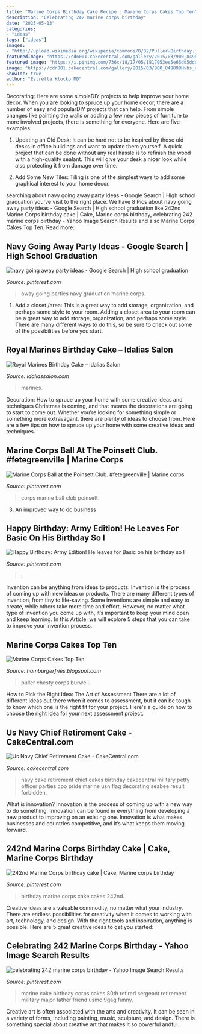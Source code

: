 ```yaml
---
title: "Marine Corps Birthday Cake Recipe : Marine Corps Cakes Top Ten"
description: "Celebrating 242 marine corps birthday"
date: "2023-05-13"
categories:
- "ideas"
tags: ["ideas"]
images:
- "http://upload.wikimedia.org/wikipedia/commons/8/82/Puller-Birthday.jpg"
featuredImage: "https://cdn001.cakecentral.com/gallery/2015/03/900_849899Hvhs_us-navy-chief-retirement-cake.jpg"
featured_image: "https://i.pinimg.com/736x/18/17/05/1817053ee5e65dd5ddd3cea10f0cf2db--birthday-celebrations-designer-cakes.jpg"
image: "https://cdn001.cakecentral.com/gallery/2015/03/900_849899Hvhs_us-navy-chief-retirement-cake.jpg"
ShowToc: true
author: "Estrella Klocko MD"
---
```



Decorating: Here are some simpleDIY projects to help improve your home decor.
When you are looking to spruce up your home decor, there are a number of easy and popularDIY projects that can help. From simple changes like painting the walls or adding a few new pieces of furniture to more involved projects, there is something for everyone. Here are five examples:
1. Updating an Old Desk: It can be hard not to be inspired by those old desks in office buildings and want to update them yourself. A quick project that can be done without any real hassle is to refinish the wood with a high-quality sealant. This will give your desk a nicer look while also protecting it from damage over time.

2. Add Some New Tiles: Tiling is one of the simplest ways to add some graphical interest to your home decor.

	

		
searching about navy going away party ideas - Google Search | High school graduation you've visit to the right place. We have 8 Pics about navy going away party ideas - Google Search | High school graduation like 242nd Marine Corps birthday cake | Cake, Marine corps birthday, celebrating 242 marine corps birthday - Yahoo Image Search Results and also Marine Corps Cakes Top Ten. Read more:
		
    
## Navy Going Away Party Ideas - Google Search | High School Graduation

<img loading=lazy src="https://i.pinimg.com/originals/e1/63/99/e16399b1a3a06a0ea5384de50e528f0a.jpg" onerror="this.onerror=null;this.src='https://tse3.mm.bing.net/th?id=OIP.noiCWnxseaMAeWsGqukcTgHaFj&amp;pid=15.1';" alt="navy going away party ideas - Google Search | High school graduation">

_Source: pinterest.com_

>away going parties navy graduation marine corps. 

	

1. Add a closet /area: This is a great way to add storage, organization, and perhaps some style to your room.
Adding a closet area to your room can be a great way to add storage, organization, and perhaps some style. There are many different ways to do this, so be sure to check out some of the possibilities before you start.

    
## Royal Marines Birthday Cake – Idalias Salon

<img loading=lazy src="https://i.pinimg.com/originals/8e/e0/9c/8ee09c9335f72827676ebcb5d47c6a1d.jpg" onerror="this.onerror=null;this.src='https://tse3.mm.bing.net/th?id=OIP._PrMxc0LUeGPk1A6ZQlOGAHaJ6&amp;pid=15.1';" alt="Royal Marines Birthday Cake – Idalias Salon">

_Source: idaliassalon.com_

>marines. 

	

Decoration: How to spruce up your home with some creative ideas and techniques
Christmas is coming, and that means the decorations are going to start to come out. Whether you're looking for something simple or something more extravagant, there are plenty of ideas to choose from. Here are a few tips on how to spruce up your home with some creative ideas and techniques.

    
## Marine Corps Ball At The Poinsett Club. #fetegreenville | Marine Corps

<img loading=lazy src="https://i.pinimg.com/736x/4d/18/0b/4d180ba746d0be784c50d822a0e3cdfb--marine-corps-ball-faithful.jpg" onerror="this.onerror=null;this.src='https://tse1.mm.bing.net/th?id=OIP.CsbXmyHH_aKvLnQm1Gf8uQHaLI&amp;pid=15.1';" alt="Marine Corps Ball at the Poinsett Club. #fetegreenville | Marine corps">

_Source: pinterest.com_

>corps marine ball club poinsett. 

	

3. An improved way to do business

    
## Happy Birthday: Army Edition! He Leaves For Basic On His Birthday So I

<img loading=lazy src="https://i.pinimg.com/736x/18/17/05/1817053ee5e65dd5ddd3cea10f0cf2db--birthday-celebrations-designer-cakes.jpg" onerror="this.onerror=null;this.src='https://tse4.mm.bing.net/th?id=OIP.F9carNP0k8iZ3_NAOZ80lAD7D4&amp;pid=15.1';" alt="Happy Birthday: Army Edition! He leaves for Basic on his birthday so I">

_Source: pinterest.com_

>. 

	

Invention can be anything from ideas to products.
Invention is the process of coming up with new ideas or products. There are many different types of invention, from tiny to life-saving. Some inventions are simple and easy to create, while others take more time and effort. However, no matter what type of invention you come up with, it’s important to keep your mind open and keep learning. In this Article, we will explore 5 steps that you can take to improve your invention process.

    
## Marine Corps Cakes Top Ten

<img loading=lazy src="http://upload.wikimedia.org/wikipedia/commons/8/82/Puller-Birthday.jpg" onerror="this.onerror=null;this.src='https://tse3.mm.bing.net/th?id=OIP.0opZdXZCgVv04kj_K5AB_QAAAA&amp;pid=15.1';" alt="Marine Corps Cakes Top Ten">

_Source: hamburgerfries.blogspot.com_

>puller chesty corps burwell. 

	

How to Pick the Right Idea: The Art of Assessment
There are a lot of different ideas out there when it comes to assessment, but it can be tough to know which one is the right fit for your project. Here's a guide on how to choose the right idea for your next assessment project.

    
## Us Navy Chief Retirement Cake - CakeCentral.com

<img loading=lazy src="https://cdn001.cakecentral.com/gallery/2015/03/900_849899Hvhs_us-navy-chief-retirement-cake.jpg" onerror="this.onerror=null;this.src='https://tse4.mm.bing.net/th?id=OIP.EhyK9HJKVI_RWu3tY9nMcwEsDh&amp;pid=15.1';" alt="Us Navy Chief Retirement Cake - CakeCentral.com">

_Source: cakecentral.com_

>navy cake retirement chief cakes birthday cakecentral military petty officer parties cpo pride marine usn flag decorating seabee result forbidden. 

	

What is innovation?
Innovation is the process of coming up with a new way to do something. Innovation can be found in everything from developing a new product to improving on an existing one. Innovation is what makes businesses and countries competitive, and it’s what keeps them moving forward.

    
## 242nd Marine Corps Birthday Cake | Cake, Marine Corps Birthday

<img loading=lazy src="https://i.pinimg.com/originals/e4/13/fd/e413fd4e12b35ca88e9e580f5343f528.jpg" onerror="this.onerror=null;this.src='https://tse2.mm.bing.net/th?id=OIP.ev_E75cg5ecEgv2kLSCvZQHaFj&amp;pid=15.1';" alt="242nd Marine Corps birthday cake | Cake, Marine corps birthday">

_Source: pinterest.com_

>birthday marine corps cake cakes 242nd. 

	

Creative ideas are a valuable commodity, no matter what your industry. There are endless possibilities for creativity when it comes to working with art, technology, and design. With the right tools and inspiration, anything is possible. Here are 5 great creative ideas to get you started: 

    
## Celebrating 242 Marine Corps Birthday - Yahoo Image Search Results

<img loading=lazy src="https://i.pinimg.com/originals/2c/37/1e/2c371e588e5258836bb1b9ab721e7220.jpg" onerror="this.onerror=null;this.src='https://tse4.mm.bing.net/th?id=OIP.RLwOYOIJw5dUDq0WjRUuAwHaJ4&amp;pid=15.1';" alt="celebrating 242 marine corps birthday - Yahoo Image Search Results">

_Source: pinterest.com_

>marine cake birthday corps cakes 80th retired sergeant retirement military major father friend usmc 9gag funny. 

	

Creative art is often associated with the arts and creativity. It can be seen in a variety of forms, including painting, music, sculpture, and design. There is something special about creative art that makes it so powerful andful.

